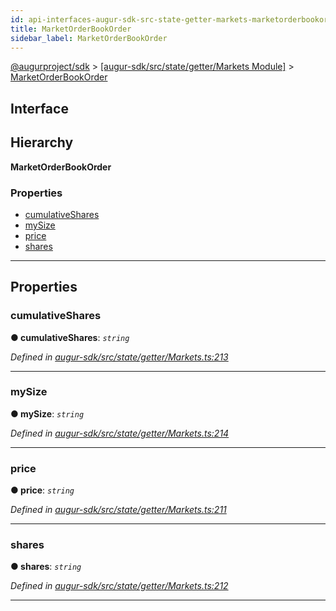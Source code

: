 ```yaml
---
id: api-interfaces-augur-sdk-src-state-getter-markets-marketorderbookorder
title: MarketOrderBookOrder
sidebar_label: MarketOrderBookOrder
---
```


[@augurproject/sdk](api-readme.md) > [[augur-sdk/src/state/getter/Markets Module]](api-modules-augur-sdk-src-state-getter-markets-module.md) > [MarketOrderBookOrder](api-interfaces-augur-sdk-src-state-getter-markets-marketorderbookorder.md)

## Interface

## Hierarchy

**MarketOrderBookOrder**

### Properties

* [cumulativeShares](api-interfaces-augur-sdk-src-state-getter-markets-marketorderbookorder.md#cumulativeshares)
* [mySize](api-interfaces-augur-sdk-src-state-getter-markets-marketorderbookorder.md#mysize)
* [price](api-interfaces-augur-sdk-src-state-getter-markets-marketorderbookorder.md#price)
* [shares](api-interfaces-augur-sdk-src-state-getter-markets-marketorderbookorder.md#shares)

---

## Properties

<a id="cumulativeshares"></a>

###  cumulativeShares

**● cumulativeShares**: *`string`*

*Defined in [augur-sdk/src/state/getter/Markets.ts:213](https://github.com/AugurProject/augur/blob/1e1466f1d3/packages/augur-sdk/src/state/getter/Markets.ts#L213)*

___
<a id="mysize"></a>

###  mySize

**● mySize**: *`string`*

*Defined in [augur-sdk/src/state/getter/Markets.ts:214](https://github.com/AugurProject/augur/blob/1e1466f1d3/packages/augur-sdk/src/state/getter/Markets.ts#L214)*

___
<a id="price"></a>

###  price

**● price**: *`string`*

*Defined in [augur-sdk/src/state/getter/Markets.ts:211](https://github.com/AugurProject/augur/blob/1e1466f1d3/packages/augur-sdk/src/state/getter/Markets.ts#L211)*

___
<a id="shares"></a>

###  shares

**● shares**: *`string`*

*Defined in [augur-sdk/src/state/getter/Markets.ts:212](https://github.com/AugurProject/augur/blob/1e1466f1d3/packages/augur-sdk/src/state/getter/Markets.ts#L212)*

___

